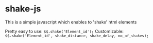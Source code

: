 shake-js
========

This is a simple javascript which enables to 'shake' html elements



Pretty easy to use: `$$.shake('Element_id');`
Customizable: `$$.shake('Element_id', shake_distance, shake_delay, no_of_shakes);`

